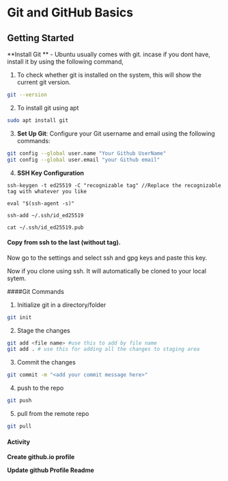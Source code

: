 # Git and GitHub Basics


## Getting Started

**Install Git ** - Ubuntu usually comes with git. incase if you dont have, install it by using the following command,

1. To check whether git is installed on the system, this will show the current git version.
```bash
git --version
```
2. To install git using apt 
```bash
sudo apt install git
```
3. **Set Up Git**: Configure your Git username and email using the following commands:
```bash
git config --global user.name "Your Github UserName"
git config --global user.email "your Github email"
```

4. **SSH Key Configuration**
```
ssh-keygen -t ed25519 -C "recognizable tag" //Replace the recognizable tag with whatever you like
```
```
eval "$(ssh-agent -s)"

ssh-add ~/.ssh/id_ed25519

cat ~/.ssh/id_ed25519.pub
```
#### Copy from ssh to the last (without tag).

Now go to the settings and select ssh and gpg keys and paste this key.

Now if you clone using ssh. It will automatically be cloned to your local sytem.


####Git Commands

1. Initialize git in a directory/folder

```bash
git init
```
2. Stage the changes
```bash
git add <file name> #use this to add by file name
git add . # use this for adding all the changes to staging area
```
3. Commit the changes
```bash
git commit -m "<add your commit message here>"
```

4. push to the repo
```bash
git push
```
5. pull from the remote repo
```bash
git pull 
```

#### Activity

**Create github.io profile**

**Update github Profile Readme**


